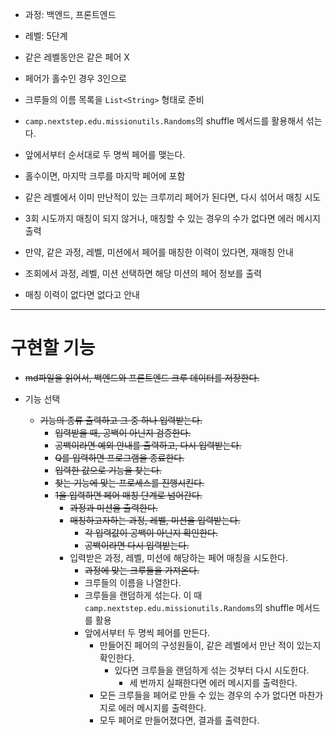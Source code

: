 - 과정: 백엔드, 프론트엔드
- 레벨: 5단계

- 같은 레벨동안은 같은 페어 X
- 페어가 홀수인 경우 3인으로

- 크루들의 이름 목록을 `List<String>` 형태로 준비
- `camp.nextstep.edu.missionutils.Randoms`의 shuffle 메서드를 활용해서 섞는다.
- 앞에서부터 순서대로 두 명씩 페어를 맺는다.
- 홀수이면, 마지막 크루를 마지막 페어에 포함
- 같은 레벨에서 이미 만난적이 있는 크루끼리 페어가 된다면, 다시 섞어서 매칭 시도
- 3회 시도까지 매칭이 되지 않거나, 매칭할 수 있는 경우의 수가 없다면 에러 메시지 출력
- 만약, 같은 과정, 레벨, 미션에서 페어를 매칭한 이력이 있다면, 재매칭 안내

- 조회에서 과정, 레벨, 미션 선택하면 해당 미션의 페어 정보를 출력
- 매칭 이력이 없다면 없다고 안내

---

# 구현할 기능
- ~~md파일을 읽어서, 백엔드와 프론트엔드 크루 데이터를 저장한다.~~

- 기능 선택
    - ~~기능의 종류 출력하고 그 중 하나 입력받는다.~~
        - ~~입력받을 때, 공백이 아닌지 검증한다.~~
        - ~~공백이라면 예외 안내를 출력하고, 다시 입력받는다.~~
        - ~~Q를 입력하면 프로그램을 종료한다.~~
        - ~~입력한 값으로 기능을 찾는다.~~
        - ~~찾는 기능에 맞는 프로세스를 진행시킨다.~~
        - ~~1을 입력하면 페어 매칭 단계로 넘어간다.~~
          - ~~과정과 미션을 출력한다.~~
          - ~~매칭하고자하는 과정, 레벨, 미션을 입력받는다.~~
            - ~~각 입력값이 공백이 아닌지 확인한다.~~
            - ~~공백이라면 다시 입력받는다.~~
          - 입력받은 과정, 레벨, 미션에 해당하는 페어 매칭을 시도한다.
            - ~~과정에 맞는 크루들을 가져온다.~~
            - 크루들의 이름을 나열한다.
            - 크루들을 랜덤하게 섞는다. 이 때 `camp.nextstep.edu.missionutils.Randoms`의 shuffle 메서드를 활용
            - 앞에서부터 두 명씩 페어를 만든다.
              - 만들어진 페어의 구성원들이, 같은 레벨에서 만난 적이 있는지 확인한다.
                - 있다면 크루들을 랜덤하게 섞는 것부터 다시 시도한다.
                  - 세 번까지 실패한다면 에러 메시지를 출력한다.
              - 모든 크루들을 페어로 만들 수 있는 경우의 수가 없다면 마찬가지로 에러 메시지를 출력한다.
              - 모두 페어로 만들어졌다면, 결과를 출력한다.